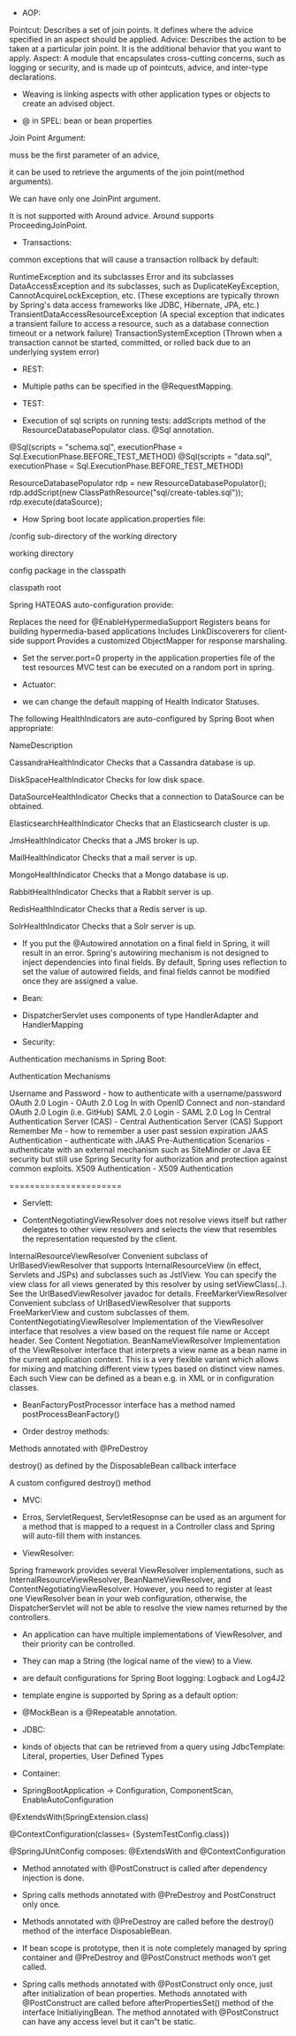* AOP:


Pointcut: Describes a set of join points. It defines where the advice specified in an aspect should be applied.
Advice: Describes the action to be taken at a particular join point. It is the additional behavior that you want to apply.
Aspect: A module that encapsulates cross-cutting concerns, such as logging or security, and is made up of pointcuts, advice, and inter-type declarations.
- Weaving is linking aspects with other application types or objects to create an advised object.

- @ in SPEL: bean or bean properties


Join Point Argument: 

muss be the first parameter of an advice, 

it can be used to retrieve the arguments of the join point(method arguments). 

We can have only one JoinPint argument. 

It is not supported with Around advice. Around supports ProceedingJoinPoint. 





* Transactions:



common exceptions that will cause a transaction rollback by default:

RuntimeException and its subclasses
Error and its subclasses
DataAccessException and its subclasses, such as DuplicateKeyException, CannotAcquireLockException, etc. (These exceptions are typically thrown by Spring's data access frameworks like JDBC, Hibernate, JPA, etc.)
TransientDataAccessResourceException (A special exception that indicates a transient failure to access a resource, such as a database connection timeout or a network failure)
TransactionSystemException (Thrown when a transaction cannot be started, committed, or rolled back due to an underlying system error)


* REST:

- Multiple paths can be specified in the @RequestMapping.


* TEST:

- Execution of sql scripts on running tests: addScripts method of the ResourceDatabasePopulator class. @Sql annotation.

@Sql(scripts = "schema.sql", executionPhase = Sql.ExecutionPhase.BEFORE_TEST_METHOD)
@Sql(scripts = "data.sql", executionPhase = Sql.ExecutionPhase.BEFORE_TEST_METHOD)


ResourceDatabasePopulator rdp = new ResourceDatabasePopulator();
rdp.addScript(new ClassPathResource("sql/create-tables.sql"));
rdp.execute(dataSource);


- How Spring boot locate application.properties file:


/config sub-directory of the working directory

working directory

config package in the classpath

classpath root


Spring HATEOAS auto-configuration provide:

Replaces the need for @EnableHypermediaSupport
Registers beans for building hypermedia-based applications
Includes LinkDiscoverers for client-side support
Provides a customized ObjectMapper for response marshaling.


- Set the server.port=0 property in the application.properties file of the test resources MVC test can be executed on a random port in spring. 


* Actuator: 

 - we can change the default mapping of Health Indicator Statuses.


The following HealthIndicators are auto-configured by Spring Boot when appropriate:

NameDescription

CassandraHealthIndicator    Checks that a Cassandra database is up.

DiskSpaceHealthIndicator     Checks for low disk space.

DataSourceHealthIndicator    Checks that a connection to DataSource can be obtained.

ElasticsearchHealthIndicator     Checks that an Elasticsearch cluster is up.

JmsHealthIndicator    Checks that a JMS broker is up.

MailHealthIndicator    Checks that a mail server is up.

MongoHealthIndicator    Checks that a Mongo database is up.

RabbitHealthIndicator    Checks that a Rabbit server is up.

RedisHealthIndicator    Checks that a Redis server is up.

SolrHealthIndicator    Checks that a Solr server is up.


-  If you put the @Autowired annotation on a final field in Spring, it will result in an error. Spring's autowiring mechanism is not designed to inject dependencies into final fields. By default, Spring uses reflection to set the value of autowired fields, and final fields cannot be modified once they are assigned a value.


* Bean:



- DispatcherServlet uses components of type HandlerAdapter and HandlerMapping



* Security:


Authentication mechanisms in Spring Boot:



Authentication Mechanisms

Username and Password - how to authenticate with a username/password
OAuth 2.0 Login - OAuth 2.0 Log In with OpenID Connect and non-standard OAuth 2.0 Login (i.e. GitHub)
SAML 2.0 Login - SAML 2.0 Log In
Central Authentication Server (CAS) - Central Authentication Server (CAS) Support
Remember Me - how to remember a user past session expiration
JAAS Authentication - authenticate with JAAS
Pre-Authentication Scenarios - authenticate with an external mechanism such as SiteMinder or Java EE security but still use Spring Security for authorization and protection against common exploits.
X509 Authentication - X509 Authentication


======================

* Servlett:



- ContentNegotiatingViewResolver does not resolve views itself but rather delegates to other view resolvers and selects the view that resembles the representation requested by the client.





InternalResourceViewResolver
Convenient subclass of UrlBasedViewResolver that supports InternalResourceView (in effect, Servlets and JSPs) and subclasses such as JstlView. You can specify the view class for all views generated by this resolver by using setViewClass(..). See the UrlBasedViewResolver javadoc for details.
FreeMarkerViewResolver
Convenient subclass of UrlBasedViewResolver that supports FreeMarkerView and custom subclasses of them.
ContentNegotiatingViewResolver
Implementation of the ViewResolver interface that resolves a view based on the request file name or Accept header. See Content Negotiation.
BeanNameViewResolver
Implementation of the ViewResolver interface that interprets a view name as a bean name in the current application context. This is a very flexible variant which allows for mixing and matching different view types based on distinct view names. Each such View can be defined as a bean e.g. in XML or in configuration classes.

-  BeanFactoryPostProcessor interface has a method named postProcessBeanFactory()



- Order destroy methods: 

Methods annotated with @PreDestroy

destroy() as defined by the DisposableBean callback interface

A custom configured destroy() method





* MVC:


- Erros, ServletRequest, ServletResopnse can be used as an argument for a method that is mapped to a request in a Controller class and Spring will auto-fill them with instances. 


- ViewResolver: 



Spring framework provides several ViewResolver implementations, such as InternalResourceViewResolver, BeanNameViewResolver, and ContentNegotiatingViewResolver. However, you need to register at least one ViewResolver bean in your web configuration, otherwise, the DispatcherServlet will not be able to resolve the view names returned by the controllers.



- An application can have multiple implementations of ViewResolver, and their priority can be controlled.



- They can map a String (the logical name of the view) to a View.



- are default configurations for Spring Boot logging: Logback and Log4J2



- template engine is  supported by Spring as a default option:



- @MockBean is a @Repeatable annotation. 



* JDBC:



- kinds of objects that can be retrieved from a query using JdbcTemplate: Literal, properties, User Defined Types


* Container:



- SpringBootApplication -> Configuration, ComponentScan, EnableAutoConfiguration


@ExtendsWith(SpringExtension.class)

@ContextConfiguration(classes= {SystemTestConfig.class})



@SpringJUnitConfig composes: @ExtendsWith and @ContextConfiguration





- Method annotated with @PostConstruct is called after dependency injection is done. 


- Spring calls methods annotated with @PreDestroy and PostConstruct only once.

- Methods annotated with @PreDestroy are called before the destroy() method of the interface DisposableBean.  



- If bean scope is prototype, then it is note completely managed by spring container and @PreDestroy and @PostConstruct methods won’t get called. 



- Spring calls methods annotated with @PostConstruct only once, just after initialization of bean properties. Methods annotated with @PostConstruct are called before afterPropertiesSet() method of the interface InitialiyingBean. The method annotated with @PostConstruct can have any access level but it can”t be static. 


